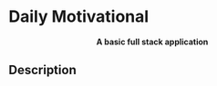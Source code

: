 # Daily Motivational


<p style="text-align: center;">
    <b>A basic full stack application</b>

</p>

## Description

<p>
  
</p>







